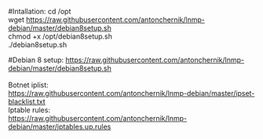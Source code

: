 #Intallation:
cd /opt <br />
wget https://raw.githubusercontent.com/antonchernik/lnmp-debian/master/debian8setup.sh <br />
chmod +x /opt/debian8setup.sh <br />
./debian8setup.sh

#Debian 8 setup:
https://raw.githubusercontent.com/antonchernik/lnmp-debian/master/debian8setup.sh <br /> <br />
Botnet iplist: <br />
https://raw.githubusercontent.com/antonchernik/lnmp-debian/master/ipset-blacklist.txt <br />
Iptable rules: <br />
https://raw.githubusercontent.com/antonchernik/lnmp-debian/master/iptables.up.rules <br />
